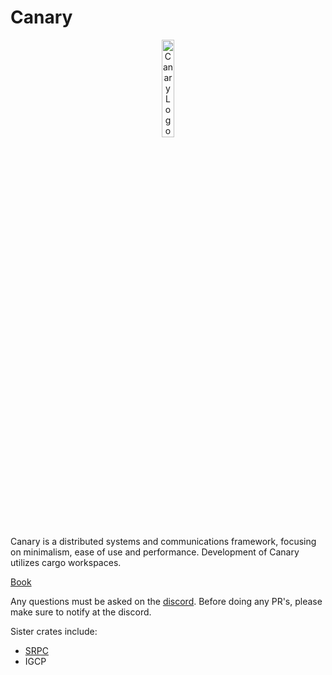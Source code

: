 # Canary

<p align="center">
    <img src = "https://i.imgur.com/LIj5jXn.png" alt = "Canary Logo" width = "20%" height = "auto" center />
</p>

Canary is a distributed systems and communications framework, focusing on minimalism, ease of use and performance.
Development of Canary utilizes cargo workspaces.

[Book](https://znx3p0.github.io/canary-book/)

Any questions must be asked on the [discord](https://discord.gg/hdjWqNe26h).
Before doing any PR's, please make sure to notify at the discord.

Sister crates include:
- [SRPC](https://github.com/znx3p0/srpc)
- IGCP
